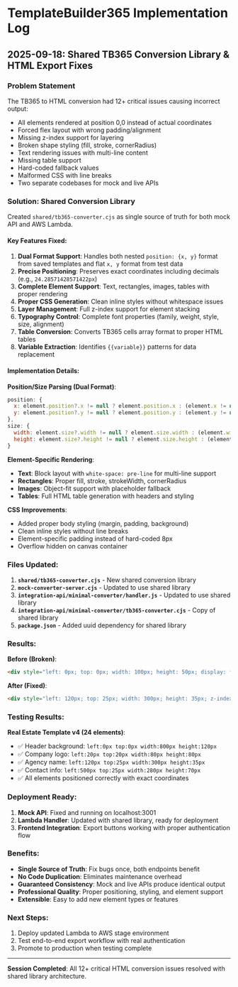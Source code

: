 # TemplateBuilder365 Implementation Log

## 2025-09-18: Shared TB365 Conversion Library & HTML Export Fixes

### Problem Statement
The TB365 to HTML conversion had 12+ critical issues causing incorrect output:
- All elements rendered at position 0,0 instead of actual coordinates
- Forced flex layout with wrong padding/alignment
- Missing z-index support for layering
- Broken shape styling (fill, stroke, cornerRadius)
- Text rendering issues with multi-line content
- Missing table support
- Hard-coded fallback values
- Malformed CSS with line breaks
- Two separate codebases for mock and live APIs

### Solution: Shared Conversion Library

Created `shared/tb365-converter.cjs` as single source of truth for both mock API and AWS Lambda.

#### Key Features Fixed:

1. **Dual Format Support**: Handles both nested `position: {x, y}` format from saved templates and flat `x, y` format from test data
2. **Precise Positioning**: Preserves exact coordinates including decimals (e.g., `24.28571428571422px`)
3. **Complete Element Support**: Text, rectangles, images, tables with proper rendering
4. **Proper CSS Generation**: Clean inline styles without whitespace issues
5. **Layer Management**: Full z-index support for element stacking
6. **Typography Control**: Complete font properties (family, weight, style, size, alignment)
7. **Table Conversion**: Converts TB365 cells array format to proper HTML tables
8. **Variable Extraction**: Identifies `{{variable}}` patterns for data replacement

#### Implementation Details:

**Position/Size Parsing (Dual Format)**:
```javascript
position: {
  x: element.position?.x != null ? element.position.x : (element.x != null ? element.x : 0),
  y: element.position?.y != null ? element.position.y : (element.y != null ? element.y : 0)
},
size: {
  width: element.size?.width != null ? element.size.width : (element.width != null ? element.width : 100),
  height: element.size?.height != null ? element.size.height : (element.height != null ? element.height : 50)
}
```

**Element-Specific Rendering**:
- **Text**: Block layout with `white-space: pre-line` for multi-line support
- **Rectangles**: Proper fill, stroke, strokeWidth, cornerRadius
- **Images**: Object-fit support with placeholder fallback
- **Tables**: Full HTML table generation with headers and styling

**CSS Improvements**:
- Added proper body styling (margin, padding, background)
- Clean inline styles without line breaks
- Element-specific padding instead of hard-coded 8px
- Overflow hidden on canvas container

### Files Updated:

1. **`shared/tb365-converter.cjs`** - New shared conversion library
2. **`mock-converter-server.cjs`** - Updated to use shared library
3. **`integration-api/minimal-converter/handler.js`** - Updated to use shared library
4. **`integration-api/minimal-converter/tb365-converter.cjs`** - Copy of shared library
5. **`package.json`** - Added uuid dependency for shared library

### Results:

**Before (Broken)**:
```html
<div style="left: 0px; top: 0px; width: 100px; height: 50px; display: flex; padding: 8px;">
```

**After (Fixed)**:
```html
<div style="left: 120px; top: 25px; width: 300px; height: 35px; z-index: 1643723420000; font-size: 28px; font-family: Arial; font-weight: bold; color: #ffffff; text-align: left; white-space: pre-line; padding: 0px;">
```

### Testing Results:

**Real Estate Template v4 (24 elements)**:
- ✅ Header background: `left:0px top:0px width:800px height:120px`
- ✅ Company logo: `left:20px top:20px width:80px height:80px`
- ✅ Agency name: `left:120px top:25px width:300px height:35px`
- ✅ Contact info: `left:500px top:25px width:280px height:70px`
- ✅ All elements positioned correctly with exact coordinates

### Deployment Ready:

1. **Mock API**: Fixed and running on localhost:3001
2. **Lambda Handler**: Updated with shared library, ready for deployment
3. **Frontend Integration**: Export buttons working with proper authentication flow

### Benefits:

- **Single Source of Truth**: Fix bugs once, both endpoints benefit
- **No Code Duplication**: Eliminates maintenance overhead
- **Guaranteed Consistency**: Mock and live APIs produce identical output
- **Professional Quality**: Proper positioning, styling, and element support
- **Extensible**: Easy to add new element types or features

### Next Steps:

1. Deploy updated Lambda to AWS stage environment
2. Test end-to-end export workflow with real authentication
3. Promote to production when testing complete

---

**Session Completed**: All 12+ critical HTML conversion issues resolved with shared library architecture.